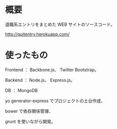 # 概要

退職系エントリをまとめた WEB サイトのソースコード。

<http://quitentry.herokuapp.com/>

# 使ったもの

Frontend ： Backbone.js、 Twitter Bootstrap。

Backend ： Node.js、 Express.js。

DB ： MongoDB

yo generator-express でプロジェクトの土台作成、

bower で依存関係管理、

grunt を使いながら開発。

